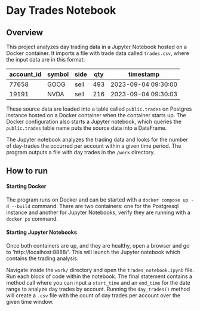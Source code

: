# Day Trades Notebook

## Overview
This project analyzes day trading data in a Jupyter Notebook hosted on a Docker container. It imports a file with trade data called `trades.csv`, where the input data are in this format:

| account_id | symbol | side | qty | timestamp |
| ---- | ---- | ---- | ---- | ---- |
| 77658 | GOOG | sell | 493 | 2023-09-04 09:30:00 |
| 19191 | NVDA | sell | 216 | 2023-09-04 09:30:03 |

These source data are loaded into a table called `public.trades` on Postgres instance hosted on a Docker container when the container starts up. The Docker configuration also starts a Jupyter notebook, which queries the `public.trades` table name puts the source data into a DataFrame.

The Jupyter notebook analyzes the trading data and looks for the number of day-trades the occurred per account within a given time period. The program outputs a file with day trades in the `/work` directory.

## How to run
#### Starting Docker
The program runs on Docker and can be started with a `docker compose up -d --build` command.
There are two containers: one for the Postgresql instance and another for Jupyter Notebooks, verify they are running with a `docker ps` command.

#### Starting Jupyter Notebooks 
Once both containers are up, and they are healthy, open a browser and go to 'http://localhost:8888/'. This will launch the Jupyter notebook which contains the trading analysis. 

Navigate inside the `work/` directory and open the `trades_notebook.ipynb` file. Run each block of code within the notebook. The final statement contains a method call where you can input a `start_time` and an `end_time` for the date range to analyze day trades by account. Running the `day_trades()` method will create a `.csv` file with the count of day trades per account over the given time window. 